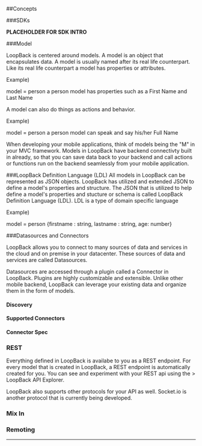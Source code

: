 ##Concepts

###SDKs

**PLACEHOLDER FOR SDK INTRO**

###Model

LoopBack is centered around models.  A model is an object that encapsulates data.  A model is usually named after its real life counterpart.  Like its real life counterpart a model has properties or attributes.


  Example)

  model = person
  a person model has properties such as a First Name and Last Name

A model can also do things as actions and behavior.

  Example)

  model = person
  a person model can speak and say his/her Full Name

When developing your mobile applications, think of models being the "M" in your MVC framework.  Models in LoopBack have backend connectivty built in already, so that you can save data back to your backend and call actions or functions run on the backend seamlessly from your mobile application.

###LoopBack Definition Language (LDL)
All models in LoopBack can be represented as JSON objects.  LoopBack has utilized and extended JSON to define a model's properties and structure.  The JSON that is utilized to help define a model's properties and stucture or schema is called LoopBack Definition Language (LDL).  LDL is a type of domain specific language <insert link>

  Example)

  model = person
  {firstname : string, lastname : string, age: number}

###Datasources and Connectors

LoopBack allows you to connect to many sources of data and services in the cloud and on premise in your datacenter.  These sources of data and services are called Datasources.  

Datasources are accessed through a plugin called a Connector in LoopBack.  Plugins are highly customizable and extensible.  Unlike other mobile backend, LoopBack can leverage your existing data and organize them in the form of models.

#### Discovery
#### Supported Connectors
#### Connector Spec

### REST

Everything defined in LoopBack is availabe to you as a REST endpoint.  For every model that is created in LoopBack, a REST endpoint is automatically created for you.  You can see and experiment with your REST api using the <insert link>> LoopBack API Explorer.

LoopBack also supports other protocols for your API as well.  Socket.io is another protocol that is currently being developed. 

### Mix In

### Remoting 

---
